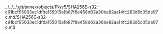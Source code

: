 ../../../.git/annex/objects/Pk/v5/SHA256E-s32--c91bcf95033ec1dfda155015a1b87f8e458d63a30be82aa14fc283d5c05de97c.md/SHA256E-s32--c91bcf95033ec1dfda155015a1b87f8e458d63a30be82aa14fc283d5c05de97c.md